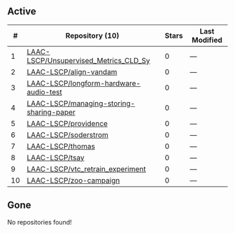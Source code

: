 ## Active
| # | Repository (10) | Stars | Last Modified |
| --- | --- | --- | --- |
| 1 | [LAAC-LSCP/Unsupervised_Metrics_CLD_Sy](https://gin.g-node.org/LAAC-LSCP/Unsupervised_Metrics_CLD_Sy) | 0 | — |
| 2 | [LAAC-LSCP/align-vandam](https://gin.g-node.org/LAAC-LSCP/align-vandam) | 0 | — |
| 3 | [LAAC-LSCP/longform-hardware-audio-test](https://gin.g-node.org/LAAC-LSCP/longform-hardware-audio-test) | 0 | — |
| 4 | [LAAC-LSCP/managing-storing-sharing-paper](https://gin.g-node.org/LAAC-LSCP/managing-storing-sharing-paper) | 0 | — |
| 5 | [LAAC-LSCP/providence](https://gin.g-node.org/LAAC-LSCP/providence) | 0 | — |
| 6 | [LAAC-LSCP/soderstrom](https://gin.g-node.org/LAAC-LSCP/soderstrom) | 0 | — |
| 7 | [LAAC-LSCP/thomas](https://gin.g-node.org/LAAC-LSCP/thomas) | 0 | — |
| 8 | [LAAC-LSCP/tsay](https://gin.g-node.org/LAAC-LSCP/tsay) | 0 | — |
| 9 | [LAAC-LSCP/vtc_retrain_experiment](https://gin.g-node.org/LAAC-LSCP/vtc_retrain_experiment) | 0 | — |
| 10 | [LAAC-LSCP/zoo-campaign](https://gin.g-node.org/LAAC-LSCP/zoo-campaign) | 0 | — |

## Gone
No repositories found!
